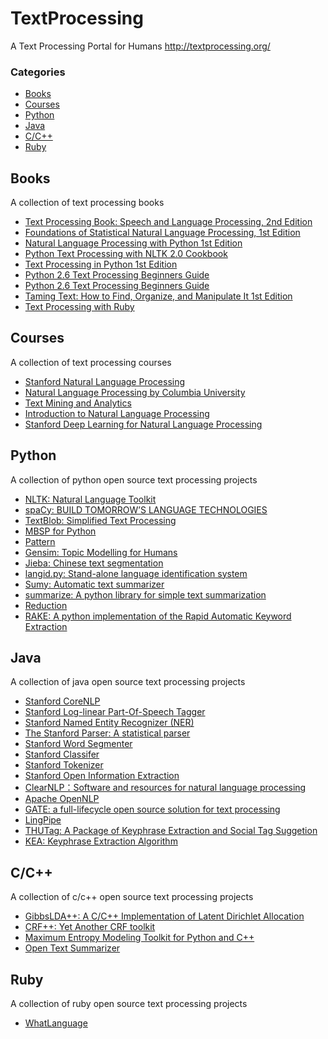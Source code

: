 TextProcessing
=======

A Text Processing Portal for Humans http://textprocessing.org/

### Categories

* [Books](#books)
* [Courses](#courses)
* [Python](#python)
* [Java](#java)
* [C/C++](#cc)
* [Ruby](#ruby)

## Books

A collection of text processing books

* [Text Processing Book: Speech and Language Processing, 2nd Edition](http://textprocessing.org/text-processing-book-speech-and-language-processing-2nd-edition)
* [Foundations of Statistical Natural Language Processing, 1st Edition](http://textprocessing.org/text-processing-book-foundations-of-statistical-natural-language-processing-1st-edition)
* [Natural Language Processing with Python 1st Edition](http://textprocessing.org/text-processing-book-natural-language-processing-with-python-1st-edition)
* [Python Text Processing with NLTK 2.0 Cookbook](http://textprocessing.org/text-processing-book-python-text-processing-with-nltk-2-0-cookbook)
* [Text Processing in Python 1st Edition](http://textprocessing.org/text-processing-book-text-processing-in-python-1st-edition)
* [Python 2.6 Text Processing Beginners Guide](http://textprocessing.org/text-processing-book-python-2-6-text-processing-beginners-guide)
* [Python 2.6 Text Processing Beginners Guide](http://textprocessing.org/text-processing-book-python-2-6-text-processing-beginners-guide)
* [Taming Text: How to Find, Organize, and Manipulate It 1st Edition](http://textprocessing.org/text-processing-book-taming-text-how-to-find-organize-and-manipulate-it-1st-edition)
* [Text Processing with Ruby](http://textprocessing.org/text-processing-book-text-processing-with-ruby)

## Courses

A collection of text processing courses

* [Stanford Natural Language Processing](http://textprocessing.org/text-processing-course-stanford-natural-language-processing)
* [Natural Language Processing by Columbia University](http://textprocessing.org/text-processing-course-natural-language-processing-by-columbia-university)
* [Text Mining and Analytics](http://textprocessing.org/text-processing-course-text-mining-and-analytics)
* [Introduction to Natural Language Processing](http://textprocessing.org/text-processing-course-introduction-to-natural-language-processing)
* [Stanford Deep Learning for Natural Language Processing](http://textprocessing.org/text-processing-course-stanford-deep-learning-for-natural-language-processing)

## Python

A collection of python open source text processing projects

* [NLTK: Natural Language Toolkit](http://textprocessing.org/open-source-text-processing-project-nltk)
* [spaCy: BUILD TOMORROW’S LANGUAGE TECHNOLOGIES](http://textprocessing.org/open-source-text-processing-project-spacy)
* [TextBlob: Simplified Text Processing](http://textprocessing.org/open-source-text-processing-project-textblob)
* [MBSP for Python](http://textprocessing.org/open-source-text-processing-project-mbsp)
* [Pattern](http://textprocessing.org/open-source-text-processing-project-pattern)
* [Gensim: Topic Modelling for Humans](http://textprocessing.org/open-source-text-processing-project-gensim)
* [Jieba: Chinese text segmentation](http://textprocessing.org/open-source-text-processing-project-jieba)
* [langid.py: Stand-alone language identification system](http://textprocessing.org/open-source-text-processing-project-langid)
* [Sumy: Automatic text summarizer](http://textprocessing.org/open-source-text-processing-project-sumy)
* [summarize: A python library for simple text summarization](http://textprocessing.org/open-source-text-processing-project-summarize)
* [Reduction](http://textprocessing.org/open-source-text-processing-project-reduction)
* [RAKE: A python implementation of the Rapid Automatic Keyword Extraction](http://textprocessing.org/open-source-text-processing-project-rake)

## Java

A collection of java open source text processing projects

* [Stanford CoreNLP](http://textprocessing.org/open-source-text-processing-project-stanford-corenlp)
* [Stanford Log-linear Part-Of-Speech Tagger](http://textprocessing.org/open-source-text-processing-project-stanford-log-linear-part-of-speech-tagger)
* [Stanford Named Entity Recognizer (NER)](http://textprocessing.org/open-source-text-processing-project-stanford-named-entity-recognizer-ner)
* [The Stanford Parser: A statistical parser](http://textprocessing.org/open-source-text-processing-project-the-stanford-parser-a-statistical-parser)
* [Stanford Word Segmenter](http://textprocessing.org/open-source-text-processing-project-stanford-word-segmenter)
* [Stanford Classifer](http://textprocessing.org/open-source-text-processing-project-stanford-classifer)
* [Stanford Tokenizer](http://textprocessing.org/open-source-text-processing-project-stanford-tokenizer)
* [Stanford Open Information Extraction](http://textprocessing.org/open-source-text-processing-project-stanford-open-information-extraction)
* [ClearNLP：Software and resources for natural language processing](http://textprocessing.org/open-source-text-processing-project-clearnlp)
* [Apache OpenNLP](http://textprocessing.org/open-source-text-processing-project-opennlp)
* [GATE: a full-lifecycle open source solution for text processing](http://textprocessing.org/open-source-text-processing-project-gate)
* [LingPipe](http://textprocessing.org/open-source-text-processing-project-lingpipe)
* [THUTag: A Package of Keyphrase Extraction and Social Tag Suggetion](http://textprocessing.org/open-source-text-processing-project-thutag)
* [KEA: Keyphrase Extraction Algorithm](http://textprocessing.org/open-source-text-processing-project-kea)

## C/C++

A collection of c/c++ open source text processing projects

* [GibbsLDA++: A C/C++ Implementation of Latent Dirichlet Allocation](http://textprocessing.org/open-source-text-processing-project-gibbslda)
* [CRF++: Yet Another CRF toolkit](http://textprocessing.org/open-source-text-processing-project-crf)
* [Maximum Entropy Modeling Toolkit for Python and C++](http://textprocessing.org/open-source-text-processing-project-maximum-entropy-modeling-toolkit)
* [Open Text Summarizer](http://textprocessing.org/open-source-text-processing-project-open-text-summarizer)

## Ruby

A collection of ruby open source text processing projects

* [WhatLanguage](http://textprocessing.org/open-source-text-processing-project-whatlanguage)
